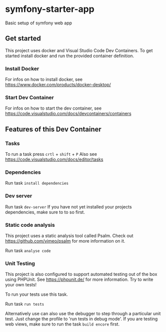 # symfony-starter-app
Basic setup of symfony web app

## Get started

This project uses docker and Visual Studio Code Dev Containers.
To get started install docker and run the provided container definition.

### Install Docker
For infos on how to install docker, see https://www.docker.com/products/docker-desktop/

### Start Dev Container
For infos on how to start the dev container, see https://code.visualstudio.com/docs/devcontainers/containers

## Features of this Dev Container

### Tasks

To run a task press `crtl` + `shift` + `P`
Also see https://code.visualstudio.com/docs/editor/tasks

### Dependencies

Run task `install dependencies`

### Dev server

Run task `dev-server`
If you have not yet installed your projects dependencies, make sure to to so first.

### Static code analysis
This project uses a static analysis tool called Psalm.
Check out https://github.com/vimeo/psalm for more information on it.

Run task `analyse code`

### Unit Testing
This project is also configured to support automated testing out of the box using PHPUnit.
See https://phpunit.de/ for more information. Try to write your own tests!


To run your tests use this task.

Run task `run tests`

Alternatively use can also use the debugger to step through a particular unit test.
Just change the profile to 'run tests in debug mode'.
If you are testing web views, make sure to run the task `build encore` first.
